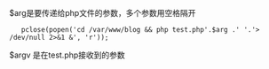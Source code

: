 $arg是要传递给php文件的参数，多个参数用空格隔开
```
   pclose(popen('cd /var/www/blog && php test.php'.$arg .' '.'> /dev/null 2>&1 &', 'r'));
```

$argv 是在test.php接收到的参数